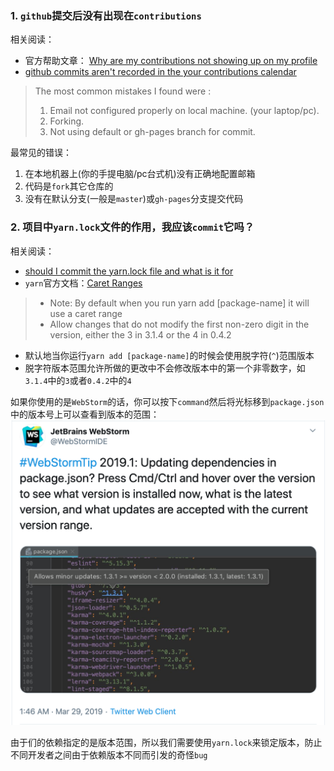 ### 1. `github`提交后没有出现在`contributions`
相关阅读：
* 官方帮助文章： [Why are my contributions not showing up on my profile](https://help.github.com/en/github/setting-up-and-managing-your-github-profile/why-are-my-contributions-not-showing-up-on-my-profile)
* [github commits aren't recorded in the your contributions calendar](https://stackoverflow.com/a/40903148/11720536)

> The most common mistakes I found were : 
>  1. Email not configured properly on local machine. (your laptop/pc).
>  2. Forking.
>  3. Not using default or gh-pages branch for commit.

最常见的错误：
1. 在本地机器上(你的手提电脑/pc台式机)没有正确地配置邮箱
2. 代码是`fork`其它仓库的
3. 没有在默认分支(一般是`master`)或`gh-pages`分支提交代码

### 2. 项目中`yarn.lock`文件的作用，我应该`commit`它吗？
相关阅读：  
* [should I commit the yarn.lock file and what is it for](https://stackoverflow.com/questions/39990017/should-i-commit-the-yarn-lock-file-and-what-is-it-for)
* `yarn`官方文档：[Caret Ranges](https://yarnpkg.com/en/docs/dependency-versions#toc-caret-ranges)

> * Note: By default when you run yarn add [package-name] it will use a caret range
> * Allow changes that do not modify the first non-zero digit in the version, either the 3 in 3.1.4 or the 4 in 0.4.2

* 默认地当你运行`yarn add [package-name]`的时候会使用脱字符(`^`)范围版本
* 脱字符版本范围允许所做的更改中不会修改版本中的第一个非零数字，如`3.1.4`中的`3`或者`0.4.2`中的`4`

如果你使用的是`WebStorm`的话，你可以按下`command`然后将光标移到`package.json`中的版本号上可以查看到版本的范围：
![](https://raw.githubusercontent.com/wangkaiwd/drawing-bed/master/package-version-caret-range-webstorm.png)

由于们的依赖指定的是版本范围，所以我们需要使用`yarn.lock`来锁定版本，防止不同开发者之间由于依赖版本不同而引发的奇怪`bug`
